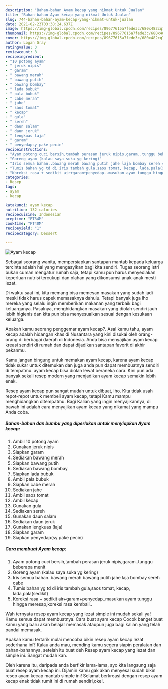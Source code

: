 ```yaml
---
description: "Bahan-bahan Ayam kecap yang nikmat Untuk Jualan"
title: "Bahan-bahan Ayam kecap yang nikmat Untuk Jualan"
slug: 744-bahan-bahan-ayam-kecap-yang-nikmat-untuk-jualan
date: 2021-02-23T03:38:24.637Z
image: https://img-global.cpcdn.com/recipes/89677615a7fede3c/680x482cq70/ayam-kecap-foto-resep-utama.jpg
thumbnail: https://img-global.cpcdn.com/recipes/89677615a7fede3c/680x482cq70/ayam-kecap-foto-resep-utama.jpg
cover: https://img-global.cpcdn.com/recipes/89677615a7fede3c/680x482cq70/ayam-kecap-foto-resep-utama.jpg
author: Logan Gray
ratingvalue: 3
reviewcount: 8
recipeingredient:
- "10 potong ayam"
- " jeruk nipis"
- " garam"
- " bawang merah"
- " bawang putih"
- " bawang bombay"
- " lada bubuk"
- " pala bubuk"
- " cabe merah"
- " jahe"
- " saos tomat"
- " kecap"
- " gula"
- " sereh"
- " daun salam"
- " daun jeruk"
- " lengkuas laja"
- " garam"
- " penyedapsy pake pecin"
recipeinstructions:
- "Ayam potong cuci bersih,tambah perasan jeruk nipis,garam..tunggu beberapa menit"
- "Goreng ayam (kalau saya suka yg kering)"
- "Iris semua bahan..bawang merah bawang putih jahe laja bombay sereh cabe"
- "Tumis bahan yg td di iris tambah gula,saos tomat, kecap, lada,pala(sedikit)"
- "Koreksi rasa + sedikit air+garam+penyedap..masukan ayam tunggu hingga meresap,koreksi rasa kembali.."
categories:
- Resep
tags:
- ayam
- kecap

katakunci: ayam kecap 
nutrition: 132 calories
recipecuisine: Indonesian
preptime: "PT34M"
cooktime: "PT40M"
recipeyield: "1"
recipecategory: Dessert

---
```



![Ayam kecap](https://img-global.cpcdn.com/recipes/89677615a7fede3c/680x482cq70/ayam-kecap-foto-resep-utama.jpg)

Sebagai seorang wanita, mempersiapkan santapan mantab kepada keluarga tercinta adalah hal yang mengasyikan bagi kita sendiri. Tugas seorang istri bukan cuman mengatur rumah saja, tetapi kamu pun harus menyediakan keperluan nutrisi tercukupi dan olahan yang dikonsumsi anak-anak mesti lezat.

Di waktu  saat ini, kita memang bisa memesan masakan yang sudah jadi meski tidak harus capek memasaknya dahulu. Tetapi banyak juga lho mereka yang selalu ingin memberikan makanan yang terbaik bagi keluarganya. Pasalnya, menghidangkan masakan yang diolah sendiri jauh lebih higienis dan kita pun bisa menyesuaikan sesuai dengan kesukaan keluarga. 



Apakah kamu seorang penggemar ayam kecap?. Asal kamu tahu, ayam kecap adalah hidangan khas di Nusantara yang kini disukai oleh orang-orang di berbagai daerah di Indonesia. Anda bisa menyajikan ayam kecap kreasi sendiri di rumah dan dapat dijadikan santapan favorit di akhir pekanmu.

Kamu jangan bingung untuk memakan ayam kecap, karena ayam kecap tidak sukar untuk ditemukan dan juga anda pun dapat membuatnya sendiri di tempatmu. ayam kecap bisa diolah lewat beraneka cara. Kini pun ada banyak sekali resep modern yang menjadikan ayam kecap semakin lebih enak.

Resep ayam kecap pun sangat mudah untuk dibuat, lho. Kita tidak usah repot-repot untuk membeli ayam kecap, tetapi Kamu mampu menghidangkan ditempatmu. Bagi Kalian yang ingin menyajikannya, di bawah ini adalah cara menyajikan ayam kecap yang nikamat yang mampu Anda coba.

<!--inarticleads1-->

##### Bahan-bahan dan bumbu yang diperlukan untuk menyiapkan Ayam kecap:

1. Ambil 10 potong ayam
1. Gunakan  jeruk nipis
1. Siapkan  garam
1. Sediakan  bawang merah
1. Siapkan  bawang putih
1. Sediakan  bawang bombay
1. Siapkan  lada bubuk
1. Ambil  pala bubuk
1. Siapkan  cabe merah
1. Sediakan  jahe
1. Ambil  saos tomat
1. Ambil  kecap
1. Gunakan  gula
1. Sediakan  sereh
1. Gunakan  daun salam
1. Sediakan  daun jeruk
1. Gunakan  lengkuas (laja)
1. Siapkan  garam
1. Siapkan  penyedap(sy pake pecin)




<!--inarticleads2-->

##### Cara membuat Ayam kecap:

1. Ayam potong cuci bersih,tambah perasan jeruk nipis,garam..tunggu beberapa menit
1. Goreng ayam (kalau saya suka yg kering)
1. Iris semua bahan..bawang merah bawang putih jahe laja bombay sereh cabe
1. Tumis bahan yg td di iris tambah gula,saos tomat, kecap, lada,pala(sedikit)
1. Koreksi rasa + sedikit air+garam+penyedap..masukan ayam tunggu hingga meresap,koreksi rasa kembali..




Wah ternyata resep ayam kecap yang lezat simple ini mudah sekali ya! Kamu semua dapat membuatnya. Cara buat ayam kecap Cocok banget buat kamu yang baru akan belajar memasak ataupun juga bagi kalian yang telah pandai memasak.

Apakah kamu tertarik mulai mencoba bikin resep ayam kecap lezat sederhana ini? Kalau anda mau, mending kamu segera siapin peralatan dan bahan-bahannya, setelah itu buat deh Resep ayam kecap yang lezat dan simple ini. Sangat mudah kan. 

Oleh karena itu, daripada anda berfikir lama-lama, ayo kita langsung saja buat resep ayam kecap ini. Dijamin kamu gak akan menyesal sudah bikin resep ayam kecap mantab simple ini! Selamat berkreasi dengan resep ayam kecap enak tidak rumit ini di rumah sendiri,oke!.

